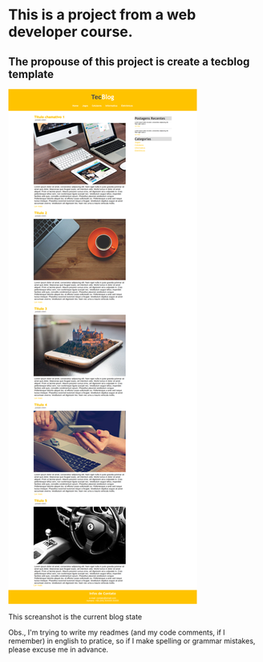 # This is a project from a web developer course.
## The propouse of this project is create a tecblog template

![Site screanshot](https://github.com/Virrann/TecBlog/blob/main/img/screencapture.png)

This screanshot is the current blog state

Obs., I'm trying to write my readmes (and my code 
comments, if I remember) in english to pratice, 
so if I make spelling or grammar mistakes, please 
excuse me in advance.